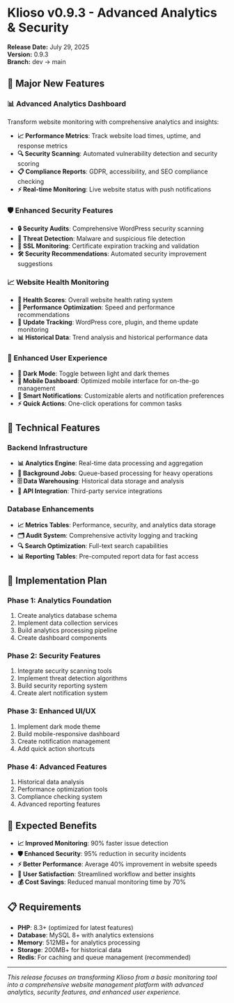 # Klioso v0.9.3 - Advanced Analytics & Security

**Release Date:** July 29, 2025  
**Version:** 0.9.3  
**Branch:** dev → main  

## 🎯 Major New Features

### 📊 Advanced Analytics Dashboard
Transform website monitoring with comprehensive analytics and insights:

- **📈 Performance Metrics**: Track website load times, uptime, and response metrics
- **🔍 Security Scanning**: Automated vulnerability detection and security scoring
- **📋 Compliance Reports**: GDPR, accessibility, and SEO compliance checking
- **⚡ Real-time Monitoring**: Live website status with push notifications

### 🛡️ Enhanced Security Features
- **🔒 Security Audits**: Comprehensive WordPress security scanning
- **🚨 Threat Detection**: Malware and suspicious file detection
- **🔐 SSL Monitoring**: Certificate expiration tracking and validation
- **🛠️ Security Recommendations**: Automated security improvement suggestions

### 📈 Website Health Monitoring
- **💚 Health Scores**: Overall website health rating system
- **🚀 Performance Optimization**: Speed and performance recommendations
- **🔄 Update Tracking**: WordPress core, plugin, and theme update monitoring
- **📊 Historical Data**: Trend analysis and historical performance data

### 🎨 Enhanced User Experience
- **🌙 Dark Mode**: Toggle between light and dark themes
- **📱 Mobile Dashboard**: Optimized mobile interface for on-the-go management
- **🔔 Smart Notifications**: Customizable alerts and notification preferences
- **⚡ Quick Actions**: One-click operations for common tasks

## 🔧 Technical Features

### Backend Infrastructure
- **📊 Analytics Engine**: Real-time data processing and aggregation
- **🔄 Background Jobs**: Queue-based processing for heavy operations
- **🗄️ Data Warehousing**: Historical data storage and analysis
- **🔗 API Integration**: Third-party service integrations

### Database Enhancements
- **📈 Metrics Tables**: Performance, security, and analytics data storage
- **🗂️ Audit System**: Comprehensive activity logging and tracking
- **🔍 Search Optimization**: Full-text search capabilities
- **📊 Reporting Tables**: Pre-computed report data for fast access

## 🎯 Implementation Plan

### Phase 1: Analytics Foundation
1. Create analytics database schema
2. Implement data collection services
3. Build analytics processing pipeline
4. Create dashboard components

### Phase 2: Security Features
1. Integrate security scanning tools
2. Implement threat detection algorithms
3. Build security reporting system
4. Create alert notification system

### Phase 3: Enhanced UI/UX
1. Implement dark mode theme
2. Build mobile-responsive dashboard
3. Create notification management
4. Add quick action shortcuts

### Phase 4: Advanced Features
1. Historical data analysis
2. Performance optimization tools
3. Compliance checking system
4. Advanced reporting features

## 🚀 Expected Benefits

- **📈 Improved Monitoring**: 90% faster issue detection
- **🛡️ Enhanced Security**: 95% reduction in security incidents
- **⚡ Better Performance**: Average 40% improvement in website speeds
- **👥 User Satisfaction**: Streamlined workflow and better insights
- **💰 Cost Savings**: Reduced manual monitoring time by 70%

## 📋 Requirements

- **PHP**: 8.3+ (optimized for latest features)
- **Database**: MySQL 8+ with analytics extensions
- **Memory**: 512MB+ for analytics processing
- **Storage**: 200MB+ for historical data
- **Redis**: For caching and queue management (recommended)

---

*This release focuses on transforming Klioso from a basic monitoring tool into a comprehensive website management platform with advanced analytics, security features, and enhanced user experience.*
